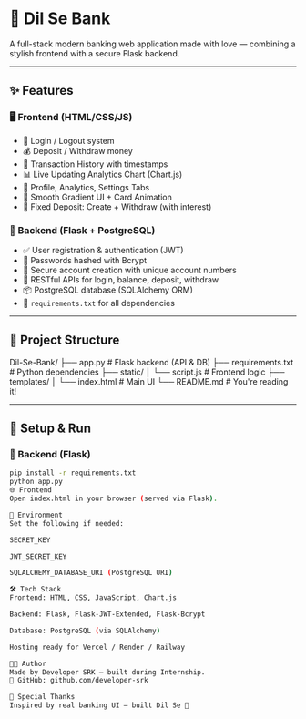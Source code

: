 # 💖 Dil Se Bank

A full-stack modern banking web application made with love — combining a stylish frontend with a secure Flask backend.

---

## ✨ Features

### 🖥️ Frontend (HTML/CSS/JS)
- 🔐 Login / Logout system
- 💰 Deposit / Withdraw money
- 📄 Transaction History with timestamps
- 📊 Live Updating Analytics Chart (Chart.js)
- 🧾 Profile, Analytics, Settings Tabs
- 🎨 Smooth Gradient UI + Card Animation
- 💼 Fixed Deposit: Create + Withdraw (with interest)

### 🧠 Backend (Flask + PostgreSQL)
- ✅ User registration & authentication (JWT)
- 🔐 Passwords hashed with Bcrypt
- 🏦 Secure account creation with unique account numbers
- 💸 RESTful APIs for login, balance, deposit, withdraw
- 📦 PostgreSQL database (SQLAlchemy ORM)
- 📃 `requirements.txt` for all dependencies

---

## 📁 Project Structure

Dil-Se-Bank/
├── app.py # Flask backend (API & DB)
├── requirements.txt # Python dependencies
├── static/
│ └── script.js # Frontend logic
├── templates/
│ └── index.html # Main UI
└── README.md # You're reading it!


---

## 🚀 Setup & Run

### 🔧 Backend (Flask)
```bash
pip install -r requirements.txt
python app.py
🌐 Frontend
Open index.html in your browser (served via Flask).

🔐 Environment
Set the following if needed:

SECRET_KEY

JWT_SECRET_KEY

SQLALCHEMY_DATABASE_URI (PostgreSQL URI)

🛠 Tech Stack
Frontend: HTML, CSS, JavaScript, Chart.js

Backend: Flask, Flask-JWT-Extended, Flask-Bcrypt

Database: PostgreSQL (via SQLAlchemy)

Hosting ready for Vercel / Render / Railway

👨‍💻 Author
Made by Developer SRK — built during Internship.
🔗 GitHub: github.com/developer-srk

🧡 Special Thanks
Inspired by real banking UI — built Dil Se 💖

